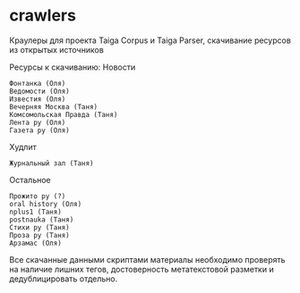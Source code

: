 # crawlers
Краулеры для проекта Taiga Corpus и Taiga Parser, скачивание ресурсов из открытых источников

Ресурсы к скачиванию:
Новости

    Фонтанка (Оля)
    Ведомости (Оля)
    Известия (Оля)
    Вечерняя Москва (Таня)
    Комсомольская Правда (Таня)
    Лента ру (Оля)
    Газета ру (Оля)

Худлит 

    Журнальный зал (Таня)

Остальное 

    Прожито ру (?)
    oral history (Оля)
    nplus1 (Таня)
    postnauka (Таня)
    Стихи ру (Таня)
    Проза ру (Таня)
    Арзамас (Оля)

Все скачанные данными скриптами материалы необходимо проверять на наличие лишних тегов, достоверность метатекстовой разметки и дедублицировать отдельно.
